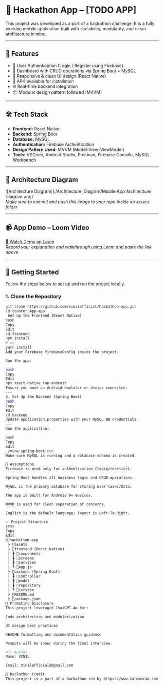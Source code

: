 # 🚀 Hackathon App – [TODO APP]

This project was developed as a part of a hackathon challenge. It is a fully working mobile application built with scalability, modularity, and clean architecture in mind.

---

## 🧩 Features

- 🔐 User Authentication (Login / Register using Firebase)
- 📄 Dashboard with CRUD operations via Spring Boot + MySQL
- 🎨 Responsive & clean UI design (React Native)
- 📱 APK available for installation
- 🌐 Real-time backend integration
- 📦 Modular design pattern followed (MVVM)

---

## 🛠️ Tech Stack

- **Frontend:** React Native  
- **Backend:** Spring Boot  
- **Database:** MySQL  
- **Authentication:** Firebase Authentication  
- **Design Pattern Used:** MVVM (Model-View-ViewModel)  
- **Tools:** VSCode, Android Studio, Postman, Firebase Console, MySQL Workbench  

---



## 🧠 Architecture Diagram

![Architecture Diagram](./Architecture_Diagram/Mobile App Architecture Diagram.png)  
*Make sure to commit and push this image to your repo inside an `assets` folder*

---

## 📹 App Demo – Loom Video

[🎥 Watch Demo on Loom](https://www.loom.com/share/your-video-link)  
*Record your explanation and walkthrough using Loom and paste the link above*

---

## 🚀 Getting Started

Follow the steps below to set up and run the project locally.

### 1. Clone the Repository

```bash
git clone https://github.com/vinilofficial/hackathon-app.git
cd counter_App-app
 Set Up the Frontend (React Native)
bash
Copy
Edit
cd frontend
npm install
# or
yarn install
Add your Firebase firebaseConfig inside the project.

Run the app:

bash
Copy
Edit
npx react-native run-android
Ensure you have an Android emulator or device connected.
---
3. Set Up the Backend (Spring Boot)
bash
Copy
Edit
cd backend
Update application.properties with your MySQL DB credentials.
---
Run the application:

bash
Copy
Edit
./mvnw spring-boot:run
Make sure MySQL is running and a database schema is created.

📌 Assumptions
Firebase is used only for authentication (login/register).

Spring Boot handles all business logic and CRUD operations.

MySQL is the primary database for storing user tasks/data.

The app is built for Android 9+ devices.

MVVM is used for clean separation of concerns.

English is the default language; layout is Left-To-Right.

✅ Project Structure
scss
Copy
Edit
📦hackathon-app
 ┣ 📂assets
 ┣ 📂frontend (React Native)
 ┃ ┣ 📂components
 ┃ ┣ 📂screens
 ┃ ┣ 📂services
 ┃ ┗ 📜App.js
 ┣ 📂backend (Spring Boot)
 ┃ ┣ 📂controller
 ┃ ┣ 📂model
 ┃ ┣ 📂repository
 ┃ ┗ 📂service
 ┣ 📜README.md
 ┣ 📜package.json
💬 Prompting Disclosure
This project leveraged ChatGPT-4o for:

Code architecture and modularization

UI design best practices

README formatting and documentation guidance

Prompts will be shown during the final interview.

#🧑‍💻 Author
Name: VINIL

Email: Vinilofficial8@gmail.com

🔗 Hackathon Credit
This project is a part of a hackathon run by https://www.katomaran.com
